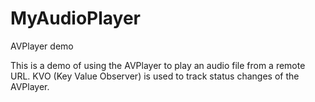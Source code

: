 # MyAudioPlayer
AVPlayer demo

This is a demo of using the AVPlayer to play an audio file from a remote URL. KVO (Key Value Observer) is used to track status changes of the AVPlayer.
